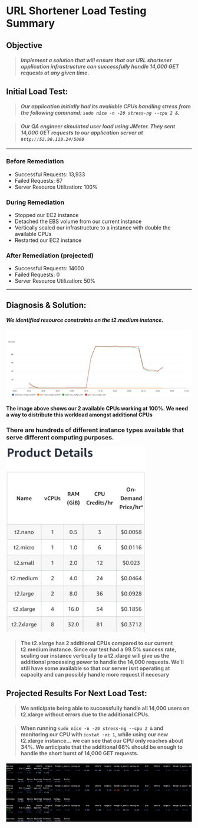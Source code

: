 # URL Shortener Load Testing Summary

## Objective
> #### _Implement a solution that will ensure that our URL shortener application infrastructure can successfully handle 14,000 GET requests at any given time._

## Initial Load Test:
> #### _Our application initially had its available CPUs handling stress from the following command: `sudo nice -n -20 stress-ng --cpu 2 &`._ 

> #### _Our QA engineer simulated user load using JMeter. They sent 14,000 GET requests to our application server at `http://52.90.119.24/5000`_

___

### Before Remediation

* Successful Requests: 13,933
* Failed Requests: 67
* Server Resource Utilization: 100%

### During Remediation

* Stopped our EC2 instance
* Detached the EBS volume from our current instance 
* Vertically scaled our infrastructure to a instance with double the available CPUs
* Restarted our EC2 instance

### After Remediation (projected)

* Successful Requests: 14000
* Failed Requests: 0
* Server Resource Utilization: 50%

___

## Diagnosis & Solution:

#### _We identified resource constraints on the t2.medium instance._

<p align="center">
<img src="https://github.com/djtoler/Blitz2/blob/main/medium_cpu_user_blitz2.PNG">
</p>

#### The image above shows our 2 available CPUs working at 100%. We need a way to distribute this workload amongst additional CPUs


### There are hundreds of different instance types available that serve different computing purposes. 

<p align="left">
<img src="https://github.com/djtoler/Blitz2/blob/main/00110CC3-CFA4-45A1-B134-598CBC182038.jpeg" height="500">
</p>

> #### The t2.xlarge has 2 additional CPUs compared to our current t2.medium instance. Since our test had a 99.5% success rate, scaling our instance vertically to a t2.xlarge will give us the additional processing power to handle the 14,000 requests. We'll still have some available so that our server isnt operating at capacity and can possibly handle more request if necesary 

## Projected Results For Next Load Test:

> #### We anticipate being able to successfully handle all 14,000 users on t2.xlarge without errors due to the additional CPUs.

> #### When running `sudo nice -n -20 stress-ng --cpu 2 &` and monitoring our CPU with `iostat -xz 1`, while using our new t2.xlarge instance... we can see that our CPU only reaches about 34%. We anticipate that the additional 66% should be enough to handle the short burst of 14,000 GET requests.

<p align="center">
<img src="https://github.com/djtoler/Blitz2/blob/main/Screenshot%202023-10-10%20at%2012.28.44%20PM.png">
</p>

